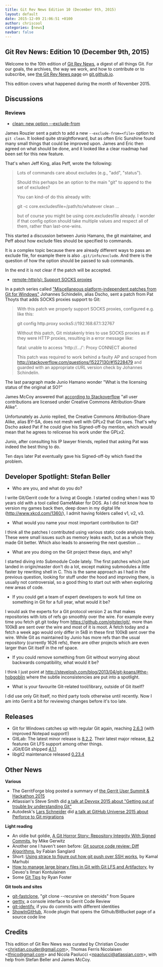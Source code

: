 ```yaml
---
title: Git Rev News Edition 10 (December 9th, 2015)
layout: default
date: 2015-12-09 21:06:51 +0100
author: chriscool
categories: [news]
navbar: false
---
```


## Git Rev News: Edition 10 (December 9th, 2015)

Welcome to the 10th edition of [Git Rev News](http://git.github.io/rev_news/rev_news.html),
a digest of all things Git. For our goals, the archives, the way we work, and how to contribute or to
subscribe, see [the Git Rev News page](http://git.github.io/rev_news/rev_news.html) on [git.github.io](http://git.github.io).

This edition covers what happened during the month of November 2015.

## Discussions

<!---
### General
-->

### Reviews

* [clean: new option --exclude-from](http://thread.gmane.org/gmane.comp.version-control.git/281762)

James Rouzier sent a patch to add a new `--exclude-from=<file>` option
to `git clean`. It looked quite straightforward, but as often Eric
Sunshine found many small things that could be improved upon. James
and Eric then agreed on what should be done, and it looked like a
clear roadmap had been set for this new feature.

That's when Jeff King, alias Peff, wrote the following:

> Lots of commands care about excludes (e.g., "add", "status").
> 
> Should this perhaps be an option to the main "git" to append to the set
> of excludes?
> 
> You can kind-of do this already with:
> 
>   git -c core.excludesfile=/path/to/whatever clean ...
> 
> but of course you might be using core.excludesfile already. I wonder if
> that config option should take multiple values and respect all of them,
> rather than last-one-wins.

This started a discussion between Junio Hamano, the git maintainer,
and Peff about how exclude files should be specified to commands.

It is a complex topic because there are already different ways to pass
an exclude file, for example there is also `.git/info/exclude`. And
there is the question of how the option should be passed to sub
commands.

In the end it is not clear if the patch will be accepted.

* [remote-http(s): Support SOCKS proxies](http://thread.gmane.org/gmane.comp.version-control.git/280191)

In a patch series called
["Miscellaneous platform-independent patches from Git for Windows"](http://thread.gmane.org/gmane.comp.version-control.git/280190/)
Johannes Schindelin, alias Dscho, sent a patch from Pat Thoyts that adds SOCKS proxies support to Git:

> With this patch we properly support SOCKS proxies, configured e.g. like
> this:
> 
> 	git config http.proxy socks5://192.168.67.1:32767
> 
> Without this patch, Git mistakenly tries to use SOCKS proxies as if they
> were HTTP proxies, resulting in a error message like:
> 
> 	fatal: unable to access 'http://.../': Proxy CONNECT aborted
> 
> This patch was required to work behind a faulty AP and scraped from
> http://stackoverflow.com/questions/15227130/#15228479 and guarded with
> an appropriate cURL version check by Johannes Schindelin.

The last paragraph made Junio Hamano wonder "What is the licensing
status of the original at SO?"

James McCoy answered that [according to Stackoverflow](https://stackoverflow.com/help/licensing)
"all user contributions are licensed under Creative Commons Attribution-Share Alike".

Unfortunately as Junio replied, the Creative Commons Attribution-Share
Alike, alias BY-SA, does not mesh well with GPLv2 that Git uses. That's
why Dscho asked Pat if he could give his Signed-off-by mention,
which would mean that he agrees to relicense his work under the GPLv2.

Junio, after consulting his IP lawyer friends, replied that asking Pat
was indeed the best thing to do.

Ten days later Pat eventually gave his Signed-off-by which fixed the
problem.


<!---
### Support
-->

## Developer Spotlight: Stefan Beller

* Who are you, and what do you do?

I write Git/Gerrit code for a living at Google. I started coding when I
was 10 years old with a tool called GameMaker for DOS. As I did not
know how to version my games back then, deep down in my digital life
(http://www.xkcd.com/1360/), I admit having folders called v1, v2, v3.

* What would you name your most important contribution to Git?

I think all the patches I contributed using various static code analysis
tools. These were small issues such as memory leaks each, but as a
whole they made Git better. Which also leads to answering the next
question ...

* What are you doing on the Git project these days, and why?

I started diving into Submodule Code lately. The first patches
which just landed in origin/master don't do a lot, except making
submodules a little faster by rewriting shell in C. This is
the same approach as I had in the previous question, looking
for stuff under the hood and improving there, is usually not controversial,
so a good thing to start out with when exploring new areas of code.

* If you could get a team of expert developers to work full time on
something in Git for a full year, what would it be?

I would ask the experts for a Git protocol version 2 as that
makes repositories with lots of refs go smoothly over the wire.
For example every time you fetch git.git today from
https://github.com/gitster/git/,
more than 100kB are sent over the wire and most of it is moot.
A fetch today and a fetch a week ago would only differ in 5kB in
these first 100kB sent over the wire.
While Git as maintained by Junio has more refs than the usual
repository (currently 1626 refs), there are other projects which are
even larger than Git itself in the ref space.

* If you could remove something from Git without worrying about
backwards compatibility, what would it be?

I think I just point at
http://stevelosh.com/blog/2013/04/git-koans/#the-hobgoblin
where the subtle inconsistencies are put into a spotlight.

* What is your favourite Git-related tool/library, outside of Git itself?

I did use only Git itself, no third party tools otherwise until recently.
Now I am into Gerrit a bit for reviewing changes before it's too late.


## Releases

* Git for Windows catches up with regular Git again, reaching [2.6.3](https://groups.google.com/forum/#!topic/git-for-windows/YcGky36RLUM) (with improved Notepad support!)
* GitLab: The latest minor release is [8.2.2](https://about.gitlab.com/2015/12/02/gitlab-8-dot-2-dot-2-released/). Their latest major release, [8.2](https://about.gitlab.com/2015/11/23/announcing-git-lfs-support-in-gitlab/) features Git LFS support among other things.
* JGit/EGit shipped [4.1.1](http://dev.eclipse.org/mhonarc/lists/jgit-dev/msg03004.html)
* libgit2 maintenance released [0.23.4](https://github.com/libgit2/libgit2/releases/tag/v0.23.4)

## Other News

__Various__

* The GerritForge blog posted a summary of [the Gerrit User Summit & Hackathon 2015](http://gitenterprise.me/2015/11/16/gerrit-user-summit-hackathon-2015/)
* Atlassian's Steve Smith did [a talk at Devvox 2015 about "Getting out of trouble by understanding Git"](https://www.youtube.com/watch?v=sevc6668cQ0)
* Autodesk's [Lars Schneider](https://github.com/larsxschneider) did [a talk at GitHub Universe 2015 about Perforce to Git migrations](http://www.ustream.tv/recorded/74637923)


__Light reading__

* An oldie but goldie, [A Git Horror Story: Repository Integrity With Signed Commits](https://mikegerwitz.com/papers/git-horror-story), by Mike Gerwitz
* Another one I haven't seen before: [Git source code review: Diff Algorithms](http://fabiensanglard.net/git_code_review/diff.php), by Fabian Sanglard
* Short: [Using strace to figure out how git push over SSH works](http://kamalmarhubi.com/blog/2015/11/21/using-strace-to-figure-out-how-git-push-over-ssh-works/), by Kamal Marhubi
* [How to manage large binary files in Git with Git LFS and Artifactory](http://blog.deveo.com/how-to-manage-large-binary-files-with-git-git-lfs-and-artifactory/), by Deveo's Ilmari Kontulainen
* Some [Git Tips](https://viget.com/extend/git-tips) by Ryan Foster


__Git tools and sites__

* [git-fastclone](https://github.com/square/git-fastclone), "git clone --recursive on steroids" from Square
* [gertty](https://github.com/openstack/gertty), a console interface to Gerrit Code Review
* [git-identify](https://github.com/ConnorAtherton/git-identify), if you do commits with different identities
* [ShowInGitHub](https://github.com/larsxschneider/ShowInGitHub), Xcode plugin that opens the Github/BitBucket page of a source code line


## Credits

This edition of Git Rev News was curated by Christian Couder &lt;<christian.couder@gmail.com>&gt;,
Thomas Ferris Nicolaisen &lt;<tfnico@gmail.com>&gt; and Nicola Paolucci &lt;<npaolucci@atlassian.com>&gt;,
with help from Stefan Beller and James McCoy.
